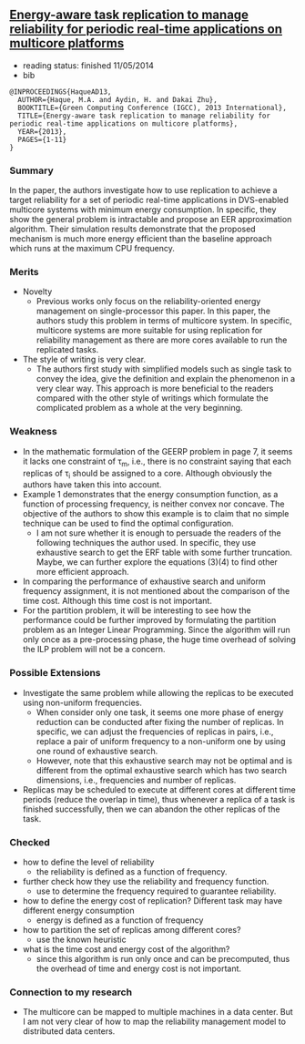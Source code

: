 ## [Energy-aware task replication to manage reliability for periodic real-time applications on multicore platforms](http://ieeexplore.ieee.org/xpls/abs_all.jsp?arnumber=6604518&tag=1)

- reading status: finished 11/05/2014
- bib
```
@INPROCEEDINGS{HaqueAD13, 
  AUTHOR={Haque, M.A. and Aydin, H. and Dakai Zhu}, 
  BOOKTITLE={Green Computing Conference (IGCC), 2013 International}, 
  TITLE={Energy-aware task replication to manage reliability for periodic real-time applications on multicore platforms}, 
  YEAR={2013}, 
  PAGES={1-11}
}
```

### Summary
In the paper, the authors investigate how to use replication to achieve a target reliability for a set of periodic real-time applications in DVS-enabled multicore systems with minimum energy consumption. In specific, they show the general problem is intractable and propose an EER approximation algorithm. Their simulation results demonstrate that the proposed mechanism is much more energy efficient than the baseline approach which runs at the maximum CPU frequency.

### Merits
- Novelty
  - Previous works only focus on the reliability-oriented energy management on single-processor this paper. In this paper, the authors study this problem in terms of multicore system. In specific, multicore systems are more suitable for using replication for reliability management as there are more cores available to run the replicated tasks.
- The style of writing is very clear.
  - The authors first study with simplified models such as single task to convey the idea, give the definition and explain the phenomenon in a very clear way. This approach is more beneficial to the readers compared with the other style of writings which formulate the complicated problem as a whole at the very beginning.
  
### Weakness
- In the mathematic formulation of the GEERP problem in page 7, it seems it lacks one constraint of &tau;<sub>m</sub>, i.e., there is no constraint saying that each replicas of &tau;<sub>i</sub> should be assigned to a core. Although obviously the authors have taken this into account.
- Example 1 demonstrates that the energy consumption function, as a function of processing frequency, is neither convex nor  concave. The objective of the authors to show this example is to claim that no simple technique can be used to find the optimal configuration.
  - I am not sure whether it is enough to persuade the readers of the following techniques the author used. In specific, they use exhaustive search to get the ERF table with some further truncation. Maybe, we can further explore the equations (3)(4) to find other more efficient approach.
- In comparing the performance of exhaustive search and uniform frequency assignment, it is not mentioned about the comparison of the time cost. Although this time cost is not important.
- For the partition problem, it will be interesting to see how the performance could be further improved by formulating the partition problem as an Integer Linear Programming. Since the algorithm will run only once as a pre-processing phase, the huge time overhead of solving the ILP problem will not be a concern.

### Possible Extensions
- Investigate the same problem while allowing the replicas to be executed using non-uniform frequencies.
  - When consider only one task, it seems one more phase of energy reduction can be conducted after fixing the number of replicas. In specific, we can adjust the frequencies of replicas in pairs, i.e., replace a pair of uniform frequency to a non-uniform one by using one round of exhaustive search. 
  - However, note that this exhaustive search may not be optimal and is different from the optimal exhaustive search which has two search dimensions, i.e., frequencies and number of replicas.
- Replicas may be scheduled to execute at different cores at different time periods (reduce the overlap in time), thus whenever a replica of a task is finished successfully, then we can abandon the other replicas of the task.


### Checked
- how to define the level of reliability
  - the reliability is defined as a function of frequency.
- further check how they use the reliability and frequency function.
  - use to determine the frequency required to guarantee reliability.
- how to define the energy cost of replication? Different task may have different energy consumption
  - energy is defined as a function of frequency
- how to partition the set of replicas among different cores?
  - use the known heuristic
- what is the time cost and energy cost of the algorithm?
  - since this algorithm is run only once and can be precomputed, thus the overhead of time and energy cost is not important.

### Connection to my research
- The multicore can be mapped to multiple machines in a data center. But I am not very clear of how to map the reliability management model to distributed data centers.
